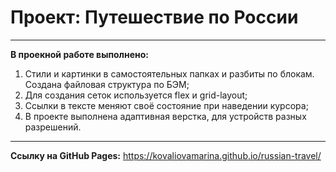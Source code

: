 # Проект: Путешествие по России

____________________________________

__В проекной работе выполнено:__

1. Стили и картинки в самостоятельных папках и разбиты по блокам. Создана файловая структура по БЭМ;
2. Для создания сеток используется flex и grid-layout;
3. Ссылки в тексте меняют своё состояние при наведении курсора;
4. В проекте выполнена адаптивная верстка, для устройств разных разрешений.

________
__Cсылку на GitHub Pages:__ 
https://kovaliovamarina.github.io/russian-travel/
